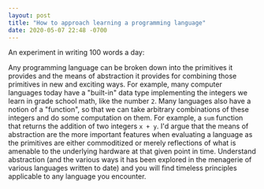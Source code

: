 ```yaml
---
layout: post
title: "How to approach learning a programming language"
date: 2020-05-07 22:48 -0700
---
```


An experiment in writing 100 words a day:

Any programming language can be broken down into the primitives it provides and the means of abstraction 
it provides for combining those primitives in new and exciting ways. For example, many computer languages 
today have a "built-in" data type implementing the integers we learn in grade school math, like the number `2`. 
Many languages also have a notion of a "function", so that we can take arbitrary combinations of these 
integers and do some computation on them. For example, a `sum` function that returns the addition of 
two integers `x + y`. I'd argue that the means of abstraction are the more important features when 
evaluating a language as the primitives are either commoditized or merely reflections of what is 
amenable to the underlying hardware at that given point in time. Understand abstraction (and the various 
ways it has been explored in the menagerie of various languages written to date) and you will 
find timeless principles applicable to any language you encounter.
